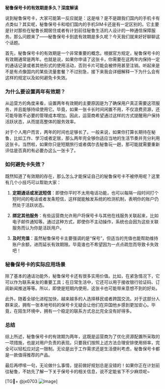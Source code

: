 **秘鲁保号卡的有效期是多久？深度解读**

说到秘鲁保号卡，大家可能第一反应就是：这是啥？是不是跟我们国内的手机卡有点类似？其实呢，秘鲁保号卡和咱们国内的手机SIM卡还是有一定区别的。它主要是针对那些在秘鲁长期居住或者有计划前往秘鲁生活的人设计的一种通信保障服务。那么问题来了——秘鲁保号卡到底有效期是多久呢？今天我们就来好好聊聊这个话题。

首先，秘鲁保号卡的有效期是一个非常重要的概念。根据官方规定，秘鲁保号卡的有效期通常是两年。也就是说，如果你申请了这张卡，你需要在这两年内保持一定的通话记录或者其他形式的使用活动，否则卡片可能会被停用甚至注销。听起来是不是有点像国内的某些流量套餐？不过别急，接下来我会详细解释一下为什么会有这样的规定以及如何避免卡失效。

### 为什么要设置两年有效期？

从运营方的角度来看，设置两年有效期的主要原因是为了确保用户真正需要这项服务，并且能够持续使用它。毕竟，如果一张卡长时间闲置不用，不仅浪费资源，还可能导致不必要的管理成本增加。因此，运营商希望通过这样的方式提醒用户保持活跃状态，从而提高整体的服务效率。

对于个人用户而言，两年的时间也足够长了。一般来说，如果你打算长期待在秘鲁，比如工作、学习或者定居，那么两年完全够你适应当地的生活节奏并充分利用这张卡。当然啦，如果你只是短期旅行或者偶尔去秘鲁玩一趟，那可能就需要重新评估是否真的有必要办这么一张卡了。

### 如何避免卡失效？

既然知道了有效期的存在，那么怎么才能保证自己的秘鲁保号卡不被停用呢？这里有几个小技巧可以帮助大家：

1. **定期通话或发送短信**：即使你平时不太用电话功能，也可以每隔一段时间打个短时间的电话或者发条短信，这样就能触发系统的检测机制，表明你的账户仍然处于活跃状态。
   
2. **绑定其他服务**：有些运营商允许用户将保号卡与其他在线服务关联起来，比如电子邮件通知等。通过这种方式，即使你不主动操作，系统也会因为这些关联服务而认为你是活跃用户。

3. **及时充值**：虽然秘鲁保号卡主要强调的是“保号”，但适当的充值也能帮助维持账户余额，进而延长有效期限。毕竟谁也不希望因为一点点疏忽而导致卡失效吧！

### 秘鲁保号卡的实际应用场景

除了基本的通话功能外，秘鲁保号卡还有很多实用价值。比如，在紧急情况下，它可以作为联系亲友的重要工具；在日常生活中，它还可以用于接收银行验证码、订阅新闻推送等等。所以，即使是短期内使用，这张卡也可能带来意想不到的好处。

此外，随着全球化进程加快，越来越多的人选择移民或者跨国交流。对于这部分人群来说，拥有一张本地号码的保号卡无疑会让他们在异国他乡感到更加安心。毕竟，在陌生环境中，拥有一个稳定的联系方式总比完全没有好得多。

### 总结

综上所述，秘鲁保号卡的有效期为两年，这既是运营商为了优化资源配置所采取的一项措施，也是对用户负责的表现。只要我们按照上述方法合理安排使用频率，完全可以轻松应对这一限制。无论是出于工作需求还是生活便利考虑，秘鲁保号卡都是一款值得推荐的产品。

最后再啰嗦一句，无论做什么事情，提前做好规划总是没错的！如果你正在计划前往秘鲁，不妨先了解一下关于保号卡的相关信息，说不定能省下不少麻烦呢~

[TG💪+ @jx0703 ![Image](https://github.com/user-attachments/assets/dbca1d08-cadb-493c-b0ec-ad6f7a83f270)]